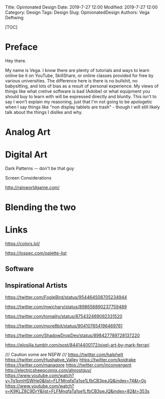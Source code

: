 Title: Opinionated Design
Date: 2019-7-27 12:00
Modified: 2019-7-27 12:00
Category: Design
Tags: Design
Slug: OpinionatedDesign
Authors: Vega Deftwing

[TOC]

# Preface

Hey there.

My name is Vega. I know there are plenty of tutorials and ways to learn online be it on YouTube, SkillShare, or online classes provided for free by various universities. The difference here is there is no bullshit, no babysitting, and lots of bias as a result of personal experience. My views of things like what cretive software is bad (Adobe) or what equipment you should buy to learn with will be expressed directly and bluntly. This isn't to say I won't explain my reasoning, just that I'm not going to be apologetic when I say things like "non display tablets are trash" - though I will still likely talk about the things I dislike and why.

# Analog Art

# Digital Art

Dark Patterns -- don't be that guy

Screen Considerations

http://rainworldgame.com/



# Blending the two

# Links

https://colors.lol/

https://lospec.com/palette-list

## Software

## Inspirational Artists

https://twitter.com/FogleBird/status/954464508705234944

https://twitter.com/mwichary/status/898656890237759489

https://twitter.com/tomality/status/875432469092331520

https://twitter.com/more8bit/status/904107654196469761

https://twitter.com/ShadowDropDev/status/898427789728137220

https://elosilla.tumblr.com/post/84414400172/pixel-art-by-mark-ferrari

 /// Caution some are NSFW ///
https://twitter.com/halphelt
https://twitter.com/Hushabye_Valley
https://twitter.com/koidrake
https://twitter.com/managore
https://twitter.com/inconvergent
http://electricsheepcomix.com/almostguy/
https://www.youtube.com/watch?v=7g1pmHSWHe0&list=FLFMnqfaTa1se1LfbCB3peJQ&index=74&t=0s
https://www.youtube.com/watch?v=K9KLZ8C9DrY&list=FLFMnqfaTa1se1LfbCB3peJQ&index=82&t=353s
